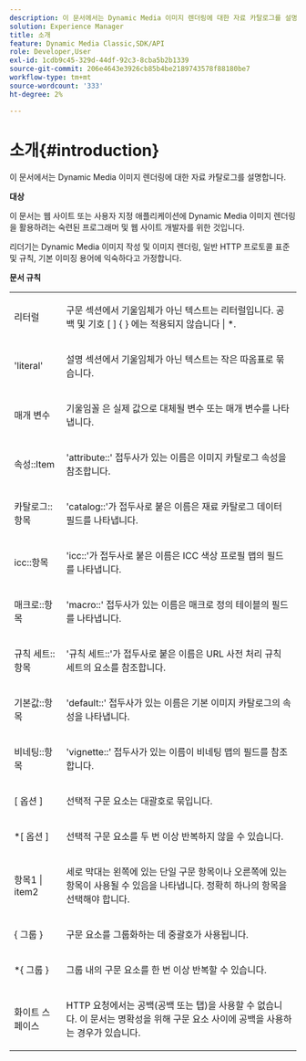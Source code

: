 ```yaml
---
description: 이 문서에서는 Dynamic Media 이미지 렌더링에 대한 자료 카탈로그를 설명합니다.
solution: Experience Manager
title: 소개
feature: Dynamic Media Classic,SDK/API
role: Developer,User
exl-id: 1cdb9c45-329d-44df-92c3-8cba5b2b1339
source-git-commit: 206e4643e3926cb85b4be2189743578f88180be7
workflow-type: tm+mt
source-wordcount: '333'
ht-degree: 2%

---
```


# 소개{#introduction}

이 문서에서는 Dynamic Media 이미지 렌더링에 대한 자료 카탈로그를 설명합니다.

**대상**

이 문서는 웹 사이트 또는 사용자 지정 애플리케이션에 Dynamic Media 이미지 렌더링을 활용하려는 숙련된 프로그래머 및 웹 사이트 개발자를 위한 것입니다.

리더기는 Dynamic Media 이미지 작성 및 이미지 렌더링, 일반 HTTP 프로토콜 표준 및 규칙, 기본 이미징 용어에 익숙하다고 가정합니다.

**문서 규칙**

<table id="simpletable_E96BA470B3CE4266A9E6ED0440A56C40"> 
 <tr class="strow"> 
  <td class="stentry"> <p>리터럴 </p> </td> 
  <td class="stentry"> <p>구문 섹션에서 기울임체가 아닌 텍스트는 리터럴입니다. 공백 및 기호 [ ] { } 에는 적용되지 않습니다 | *. </p> </td> 
 </tr> 
 <tr class="strow"> 
  <td class="stentry"> <p>'literal' </p> </td> 
  <td class="stentry"> <p>설명 섹션에서 기울임체가 아닌 텍스트는 작은 따옴표로 묶습니다. </p> </td> 
 </tr> 
 <tr class="strow"> 
  <td class="stentry"> <p> <span class="varname"> 매개 변수 </span> </p> </td> 
  <td class="stentry"> <p>기울임꼴 은 실제 값으로 대체될 변수 또는 매개 변수를 나타냅니다. </p> </td> 
 </tr> 
 <tr class="strow"> 
  <td class="stentry"> <p> <span class="codeph"> 속성::Item  </span> </p> </td> 
  <td class="stentry"> <p>'attribute::' 접두사가 있는 이름은 이미지 카탈로그 속성을 참조합니다. </p> </td> 
 </tr> 
 <tr class="strow"> 
  <td class="stentry"> <span class="codeph"> 카탈로그::항목  </span> </td> 
  <td class="stentry"> <p>'catalog::'가 접두사로 붙은 이름은 재료 카탈로그 데이터 필드를 나타냅니다. </p> </td> 
 </tr> 
 <tr class="strow"> 
  <td class="stentry"> <p> <span class="codeph"> icc::항목  </span> </p> </td> 
  <td class="stentry"> <p>'icc::'가 접두사로 붙은 이름은 ICC 색상 프로필 맵의 필드를 나타냅니다. </p> </td> 
 </tr> 
 <tr class="strow"> 
  <td class="stentry"> <p> <span class="codeph"> 매크로::항목  </span> </p> </td> 
  <td class="stentry"> <p>'macro::' 접두사가 있는 이름은 매크로 정의 테이블의 필드를 나타냅니다. </p> </td> 
 </tr> 
 <tr class="strow"> 
  <td class="stentry"> <p> <span class="codeph"> 규칙 세트::항목  </span> </p> </td> 
  <td class="stentry"> <p>'규칙 세트::'가 접두사로 붙은 이름은 URL 사전 처리 규칙 세트의 요소를 참조합니다. </p> </td> 
 </tr> 
 <tr class="strow"> 
  <td class="stentry"> <p> <span class="codeph"> 기본값::항목  </span> </p> </td> 
  <td class="stentry"> <p>'default::' 접두사가 있는 이름은 기본 이미지 카탈로그의 속성을 나타냅니다. </p> </td> 
 </tr> 
 <tr class="strow"> 
  <td class="stentry"> <p> <span class="codeph"> 비네팅::항목  </span> </p> </td> 
  <td class="stentry"> <p>'vignette::' 접두사가 있는 이름이 비네팅 맵의 필드를 참조합니다. </p> </td> 
 </tr> 
 <tr class="strow"> 
  <td class="stentry"> <p>[ <span class="varname"> 옵션 </span> ] </p> </td> 
  <td class="stentry"> <p>선택적 구문 요소는 대괄호로 묶입니다. </p> </td> 
 </tr> 
 <tr class="strow"> 
  <td class="stentry"> <p>*[ <span class="varname"> 옵션 </span> ] </p> </td> 
  <td class="stentry"> <p>선택적 구문 요소를 두 번 이상 반복하지 않을 수 있습니다. </p> </td> 
 </tr> 
 <tr class="strow"> 
  <td class="stentry"> <p> <span class="varname"> 항목1  </span>|  <span class="varname"> item2  </span> </p> </td> 
  <td class="stentry"> <p>세로 막대는 왼쪽에 있는 단일 구문 항목이나 오른쪽에 있는 항목이 사용될 수 있음을 나타냅니다. 정확히 하나의 항목을 선택해야 합니다. </p> </td> 
 </tr> 
 <tr class="strow"> 
  <td class="stentry"> <p>{ <span class="varname"> 그룹 </span> } </p> </td> 
  <td class="stentry"> <p>구문 요소를 그룹화하는 데 중괄호가 사용됩니다. </p> </td> 
 </tr> 
 <tr class="strow"> 
  <td class="stentry"> <p>*{ <span class="varname"> 그룹 </span> } </p> </td> 
  <td class="stentry"> <p>그룹 내의 구문 요소를 한 번 이상 반복할 수 있습니다. </p> </td> 
 </tr> 
 <tr class="strow"> 
  <td class="stentry"> <p>화이트 스페이스 </p> </td> 
  <td class="stentry"> <p>HTTP 요청에서는 공백(공백 또는 탭)을 사용할 수 없습니다. 이 문서는 명확성을 위해 구문 요소 사이에 공백을 사용하는 경우가 있습니다. </p> </td> 
 </tr> 
</table>
